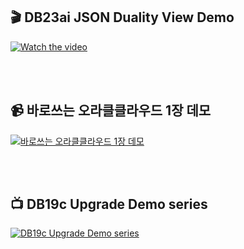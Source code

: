 
## 🎬 DB23ai JSON Duality View Demo 

[![Watch the video](https://img.youtube.com/vi/sBJokLrtgcc/0.jpg)](https://youtu.be/sBJokLrtgcc?si=FcFp2sBNdaq7hjGp)

<br><br>

## 📹 바로쓰는 오라클클라우드 1장 데모

[![바로쓰는 오라클클라우드 1장 데모](https://img.youtube.com/vi/SRlaDwjrEbw/0.jpg)](https://youtu.be/SRlaDwjrEbw?si=s48x7_2cJtySeI61)

<br><br>

## 📺 DB19c Upgrade Demo series

[![DB19c Upgrade Demo series](https://img.youtube.com/vi/op_xOZq70iM/0.jpg)](https://www.youtube.com/playlist?list=PL2d5cOQOqFvGf5S00_K2KK5aKQ9HTWsvl)






